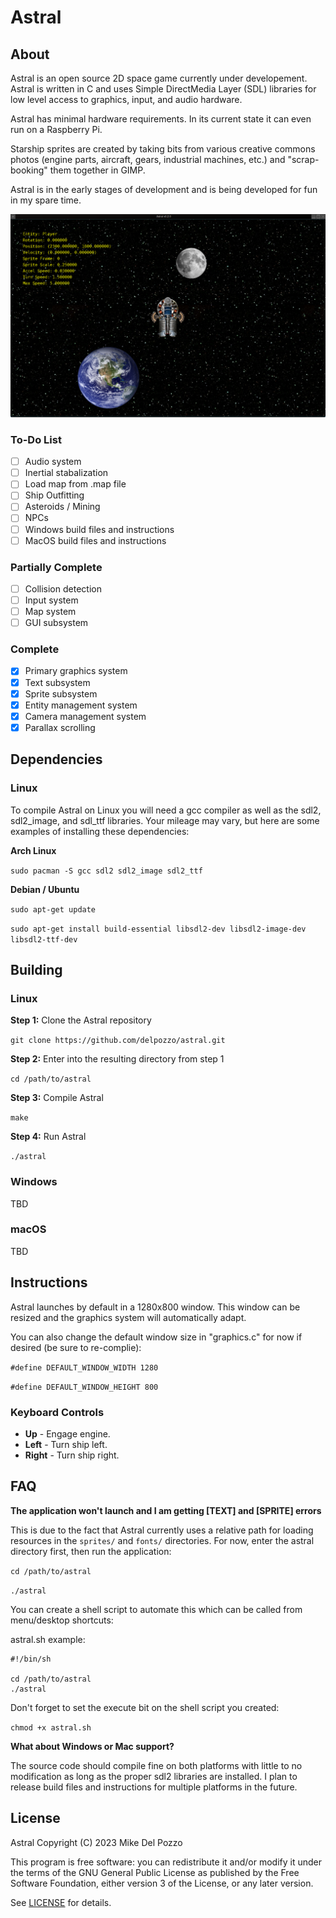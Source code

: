 # Astral

## About

Astral is an open source 2D space game currently under developement. Astral is written in C and uses Simple DirectMedia Layer (SDL) libraries for low level access to graphics, input, and audio hardware. 

Astral has minimal hardware requirements. In its current state it can even run on a Raspberry Pi.

Starship sprites are created by taking bits from various creative commons photos (engine parts, aircraft, gears, industrial machines, etc.) and "scrap-booking" them together in GIMP.

Astral is in the early stages of development and is being developed for fun in my spare time.

![Screenshot](screenshots/astral_screenshot_20220224.png?raw=true)

### To-Do List

- [ ] Audio system
- [ ] Inertial stabalization
- [ ] Load map from .map file
- [ ] Ship Outfitting
- [ ] Asteroids / Mining
- [ ] NPCs
- [ ] Windows build files and instructions
- [ ] MacOS build files and instructions

### Partially Complete

- [ ] Collision detection
- [ ] Input system
- [ ] Map system
- [ ] GUI subsystem

### Complete

- [x] Primary graphics system
- [x] Text subsystem
- [x] Sprite subsystem
- [x] Entity management system
- [x] Camera management system
- [x] Parallax scrolling

## Dependencies

### Linux

To compile Astral on Linux you will need a gcc compiler as well as the sdl2, sdl2_image, and sdl_ttf libraries. Your mileage may vary, but here are some examples of installing these dependencies:

**Arch Linux**

`sudo pacman -S gcc sdl2 sdl2_image sdl2_ttf`

**Debian / Ubuntu**

`sudo apt-get update`

`sudo apt-get install build-essential libsdl2-dev libsdl2-image-dev libsdl2-ttf-dev`

## Building

### Linux

**Step 1:** Clone the Astral repository

`git clone https://github.com/delpozzo/astral.git`

**Step 2:** Enter into the resulting directory from step 1

`cd /path/to/astral`

**Step 3:** Compile Astral

`make`

**Step 4:** Run Astral

`./astral`

### Windows

TBD

### macOS

TBD

## Instructions

Astral launches by default in a 1280x800 window. This window can be resized and the graphics system will automatically adapt.

You can also change the default window size in "graphics.c" for now if desired (be sure to re-complie):

`#define DEFAULT_WINDOW_WIDTH 1280`

`#define DEFAULT_WINDOW_HEIGHT 800`

### Keyboard Controls

- **Up** - Engage engine.
- **Left** - Turn ship left.
- **Right** - Turn ship right.

## FAQ

**The application won't launch and I am getting [TEXT] and [SPRITE] errors**

This is due to the fact that Astral currently uses a relative path for loading resources in the `sprites/` and `fonts/` directories. For now, enter the astral directory first, then run the application:

`cd /path/to/astral`

`./astral`

You can create a shell script to automate this which can be called from menu/desktop shortcuts:

astral.sh example:
```
#!/bin/sh

cd /path/to/astral
./astral
```

Don't forget to set the execute bit on the shell script you created:

`chmod +x astral.sh`

**What about Windows or Mac support?**

The source code should compile fine on both platforms with little to no modification as long as the proper sdl2 libraries are installed. I plan to release build files and instructions for multiple platforms in the future.

## License

Astral Copyright (C) 2023 Mike Del Pozzo

This program is free software: you can redistribute it and/or modify it under the terms of the GNU General Public License as published by the Free Software Foundation, either version 3 of the License, or any later version.

See [LICENSE](LICENSE) for details.
